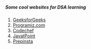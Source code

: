 ##### Some cool websites for DSA learning 

1. [GeeksforGeeks](https://www.geeksforgeeks.org/data-structures/)<br>
2. [Programiz.com](https://www.programiz.com/dsa)<br>
3. [Codechef](https://www.codechef.com/certification/data-structures-and-algorithms/prepare)
4. [JavatPoint](https://www.javatpoint.com/data-structure-tutorial)
5. [Prepinsta](https://prepinsta.com/data-structures/)
